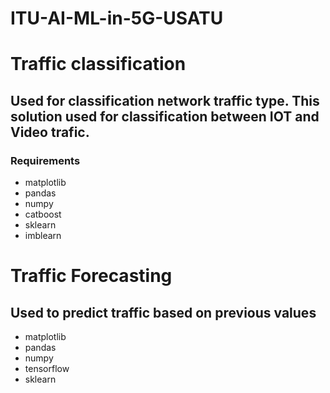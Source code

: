 # ITU-AI-ML-in-5G-USATU

# Traffic classification
## Used for classification network traffic type. This solution used for classification between IOT and Video trafic.

### Requirements
- matplotlib
- pandas
- numpy
- catboost
- sklearn
- imblearn

# Traffic Forecasting
## Used to predict traffic based on previous values
- matplotlib
- pandas
- numpy
- tensorflow
- sklearn
